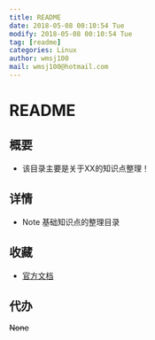 ```yaml
---
title: README
date: 2018-05-08 00:10:54 Tue
modify: 2018-05-08 00:10:54 Tue
tag: [readme]
categories: Linux
author: wmsj100
mail: wmsj100@hotmail.com
---
```


# README

## 概要
- 该目录主要是关于XX的知识点整理！

## 详情
- Note 基础知识点的整理目录

## 收藏
- [官方文档](https://doc.webpack-china.org/guides/getting-started)

## 代办
~~None~~

